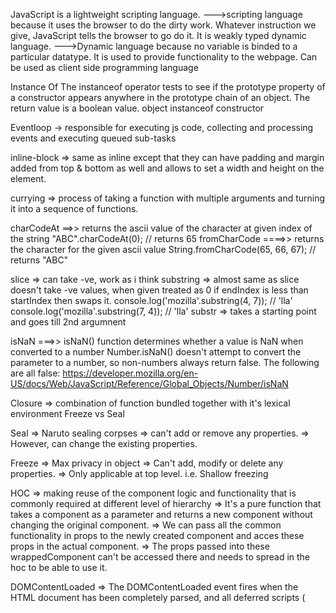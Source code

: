 JavaScript is a lightweight scripting language.
--->scripting language because it uses the browser to do the dirty work. 
    Whatever instruction we give, JavaScript tells the browser to go do it.
It is weakly typed dynamic language.
--->Dynamic language because no variable is binded to a particular datatype.
It is used to provide functionality to the webpage.
Can be used as client side programming language

Instance Of
    The instanceof operator tests to see if the prototype property of a constructor appears anywhere in the prototype chain of an object. The return value is a boolean value. 
    object instanceof constructor

Eventloop -> responsible for executing js code, collecting and processing events and executing queued sub-tasks

inline-block => same as inline except that they can have padding and margin added from top & bottom as well and allows to set a width and height on the element.

currying => process of taking a function with multiple arguments and turning it into a sequence of functions.

charCodeAt ==>> returns the ascii value of the character at given index of the string
"ABC".charCodeAt(0); // returns 65
fromCharCode ====>> returns the character for the given ascii value
String.fromCharCode(65, 66, 67); // returns "ABC"

slice => can take -ve, work as i think
substring => almost same as slice
            doesn't take -ve values, when given treated as 0
            if endIndex is less than startIndex then swaps it.
            console.log('mozilla'.substring(4, 7)); // 'lla'
            console.log('mozilla'.substring(7, 4)); // 'lla'
substr => takes a starting point and goes till 2nd argumnent

isNaN ===>> isNaN() function determines whether a value is NaN when converted to a number
Number.isNaN() doesn't attempt to convert the parameter to a number, so non-numbers always return false. The following are all false:
https://developer.mozilla.org/en-US/docs/Web/JavaScript/Reference/Global_Objects/Number/isNaN


Closure => combination of function bundled together with it's lexical environment
Freeze vs Seal

Seal => Naruto sealing corpses
     => can't add or remove any properties.
     => However, can change the existing properties.

Freeze => Max privacy in object
       => Can't add, modify or delete any properties.
       => Only applicable at top level. i.e. Shallow freezing

HOC => making reuse of the component logic and functionality that is commonly required at different level of hierarchy
    => It's a pure function that takes a component as a parameter and returns a new component without changing the original component.
    => We can pass all the common functionality in props to the newly created component and acces these props in   the  actual component.
    => The props passed into these wrappedComponent can't be accessed there and needs to spread in the hoc to be able to use it.

DOMContentLoaded => The DOMContentLoaded event fires when the HTML document has been completely parsed, and all deferred scripts (<script defer src="…"> and <script type="module">) have downloaded and executed. It doesn't wait for other things like images, subframes, and async scripts to finish loading.
componentDidMount is triggered as soon as the instance of the componenet is created. Wheras, DOMContentLoaded is fired once only in entire webPage life.

Call, apply & bind
async & defer
throttling & debouncing


the unique exponentiation operator has right-associativity, whereas other arithmetic operators have left-associativity.

const a = 4 ** 3 ** 2;  // Same as 4 ** (3 ** 2); evaluates to 262144

code splitting: ->
Code-Splitting is a feature supported by bundlers like Webpack, Rollup and Browserify (via factor-bundle) which can create multiple bundles that can be dynamically loaded at runtime.
Code-splitting your app can help you “lazy-load” just the things that are currently needed by the user, which can dramatically improve the performance of your app
The React.lazy function lets you render a dynamic import as a regular component.
const OtherComponent = React.lazy(() => import('./OtherComponent'));

Error Boundary
Context
Webpack -> module bundler

Precedence operators:
1> ()
2> ?.
3> postfix ...++
           ...--
4> unary operator & prefix:  ! ~ + - ++... --...
5> ** (right to left)
6> * / %
7> + -
8> << >>
9> < > <= >=
10> == != === !==
11> |
12> &
13> ^
14> &&
15> ||
16> ??
17> =


Logger middleware in Redux
const logger = store => next => action => {
  console.group(action.type)
  console.info('dispatching', action)
  let result = next(action)
  console.log('next state', store.getState())
  console.groupEnd()
  return result
}

const crashReporter = store => next => action => {
  try {
    return next(action)
  } catch (err) {
    console.error('Caught an exception!', err)
    Raven.captureException(err, {
      extra: {
        action,
        state: store.getState()
      }
    })
    throw err
  }
}

const thunkMiddleware =
  ({ dispatch, getState }) =>
  next =>
  action => {
    // If the "action" is actually a function instead...
    if (typeof action === 'function') {
      // then call the function and pass `dispatch` and `getState` as arguments
      return action(dispatch, getState)
    }

    // Otherwise, it's a normal action - send it onwards
    return next(action)
  }

// always return next(action) in middleware function


Semicolon: =>>
  Normally not putting ; after a line works. However if we have anything starting with square bracket e.g [....], (...)
  in the new line without ending the previous line with semicolon ; then it's not taken as new line

  alert("Hi");
  [1,2].forEach(alert);   
  This works fine and we get alert of Hi, 1, 2

  However, 
  alert("Hi")
  [1,2].forEach(alert)  
  This doesn't work and we get alert of Hi, then error.
  It's similar to   alert("Hi")[1,2].forEach(alert)  

Number range => (2^53 - 1) in total 16 digit


Assignment = returns a value ===>>
The fact of = being an operator, not a “magical” language construct has an interesting implication.
All operators in JavaScript return a value. That’s obvious for + and -, but also true for =.
The call x = value writes the value into x and then returns it.
Here’s a demo that uses an assignment as part of a more complex expression:

let a = 1;
let b = 2;

let c = 3 - (a = b + 1);

alert( a ); // 3
alert( c ); // 0



https://javascript.info/comparison
>,<,<=,>=,==, != triggers numeric conversion when comparison is between different types.
However, it always returs boolean value

null and undefined equal each other and don’t equal anything else. 

https://javascript.info/switch

Default parameters are only applied when undefined is passed to it or nothing which is equivalent to undefined itself


//unique values in array of object based on certain key
 d = [...new Map(d.map(obj => [`${obj.id}:${obj.title}`, obj])).values()].map(item => ({
            id: item?.id,
            title: item?.title
    }));


function curry(func) {
  return function curried(...args1) {
    if (args1.length >= func.length) {
      func.apply(this, args1)
    } else {
      return function(...args2) {
        return curried.apply(this, args1.concat(args2))
      }
    }
  }
}

Classes are not hoisted

constructor function & classes   page->66


In modern engines, the interpreter starts reading the code line by line while
the profiler watches for frequently used code then passes is to the compiler to
be optimized. In the end, the JavaScript engine takes the bytecode the interpreter
outputs and mixes in the optimized code the compiler outputs and then gives that to the
computer. This is called "Just in Time" or JIT Compiler.

To Learn ---->>>
1> Prodution build
2> Reselect/Re-reselect for redux store memoization
3> Web workers
4> weakset, weakmap
5> structuredClone
6> shadowDOM